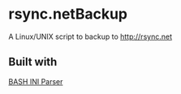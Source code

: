 # rsync.netBackup
A Linux/UNIX script to backup to http://rsync.net

## Built with
[BASH INI Parser](https://github.com/rudimeier/bash_ini_parser)
